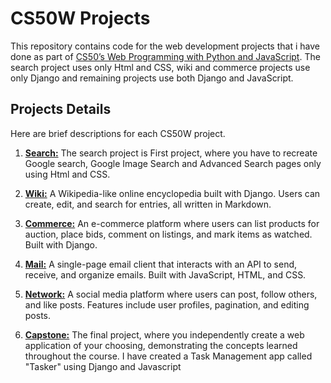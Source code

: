# CS50W Projects

This repository contains code for the web development projects that i have done as part of [CS50’s Web Programming with Python and JavaScript](https://cs50.harvard.edu/web/2020/). The search project uses only Html and CSS, wiki and commerce projects use only Django and remaining projects use both Django and JavaScript.

## Projects Details

Here are brief descriptions for each CS50W project.

1. **[Search:](https://cs50.harvard.edu/web/2020/projects/0)** The search project is First project, where you have to recreate Google search, Google Image Search and Advanced Search pages only using Html and CSS.

2. **[Wiki:](https://cs50.harvard.edu/web/2020/projects/1/)** A Wikipedia-like online encyclopedia built with Django. Users can create, edit, and search for entries, all written in Markdown.

3. **[Commerce:](https://cs50.harvard.edu/web/2020/projects/2/)** An e-commerce platform where users can list products for auction, place bids, comment on listings, and mark items as watched. Built with Django.

4. **[Mail:](https://cs50.harvard.edu/web/2020/projects/3/)** A single-page email client that interacts with an API to send, receive, and organize emails. Built with JavaScript, HTML, and CSS.

5. **[Network:](https://cs50.harvard.edu/web/2020/projects/4/)** A social media platform where users can post, follow others, and like posts. Features include user profiles, pagination, and editing posts.

6. **[Capstone:](https://cs50.harvard.edu/web/2020/projects/final/)** The final project, where you independently create a web application of your choosing, demonstrating the concepts learned throughout the course. I have created a Task Management app called "Tasker" using Django and Javascript

